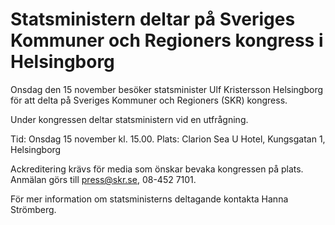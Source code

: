 # Statsministern deltar på Sveriges Kommuner och Regioners kongress i Helsingborg

Onsdag den 15 november besöker statsminister Ulf Kristersson Helsingborg för att delta på Sveriges Kommuner och Regioners (SKR) kongress.

Under kongressen deltar statsministern vid en utfrågning.

Tid: Onsdag 15 november kl. 15.00.
Plats: Clarion Sea U Hotel, Kungsgatan 1, Helsingborg

Ackreditering krävs för media som önskar bevaka kongressen på plats. Anmälan görs till press@skr.se, 08-452 7101.

För mer information om statsministerns deltagande kontakta Hanna Strömberg.
